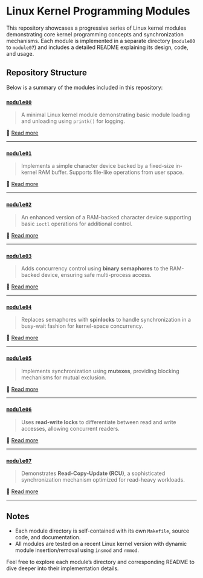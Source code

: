 # Linux Kernel Programming Modules

This repository showcases a progressive series of Linux kernel modules demonstrating core kernel programming concepts and synchronization mechanisms. Each module is implemented in a separate directory (`module00` to `module07`) and includes a detailed README explaining its design, code, and usage.

##  Repository Structure

Below is a summary of the modules included in this repository:

### [`module00`](./module00)

> A minimal Linux kernel module demonstrating basic module loading and unloading using `printk()` for logging.

📖 [Read more](./module00/README.md)

---

### [`module01`](./module01)

> Implements a simple character device backed by a fixed-size in-kernel RAM buffer. Supports file-like operations from user space.

📖 [Read more](./module01/readme.md)

---

### [`module02`](./module02)

> An enhanced version of a RAM-backed character device supporting basic `ioctl` operations for additional control.

📖 [Read more](./module02/Readme.md)

---

### [`module03`](./module03)

> Adds concurrency control using **binary semaphores** to the RAM-backed device, ensuring safe multi-process access.

📖 [Read more](./module03/Readme.md)

---

### [`module04`](./module04)

> Replaces semaphores with **spinlocks** to handle synchronization in a busy-wait fashion for kernel-space concurrency.

📖 [Read more](./module04/Readme.md)

---

### [`module05`](./module05)

> Implements synchronization using **mutexes**, providing blocking mechanisms for mutual exclusion.

📖 [Read more](./module05/readme.md)

---

### [`module06`](./module06)

> Uses **read-write locks** to differentiate between read and write accesses, allowing concurrent readers.

📖 [Read more](./module06/readme.md)

---

### [`module07`](./module07)

> Demonstrates **Read-Copy-Update (RCU)**, a sophisticated synchronization mechanism optimized for read-heavy workloads.

📖 [Read more](./module07/Readme.md)

---

## Notes

* Each module directory is self-contained with its own `Makefile`, source code, and documentation.
* All modules are tested on a recent Linux kernel version with dynamic module insertion/removal using `insmod` and `rmmod`.

Feel free to explore each module’s directory and corresponding README to dive deeper into their implementation details.
